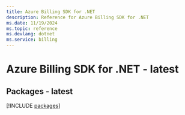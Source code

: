 ```yaml
---
title: Azure Billing SDK for .NET
description: Reference for Azure Billing SDK for .NET
ms.date: 11/19/2024
ms.topic: reference
ms.devlang: dotnet
ms.service: billing
---
```

# Azure Billing SDK for .NET - latest
## Packages - latest
[!INCLUDE [packages](billing-index.md)]